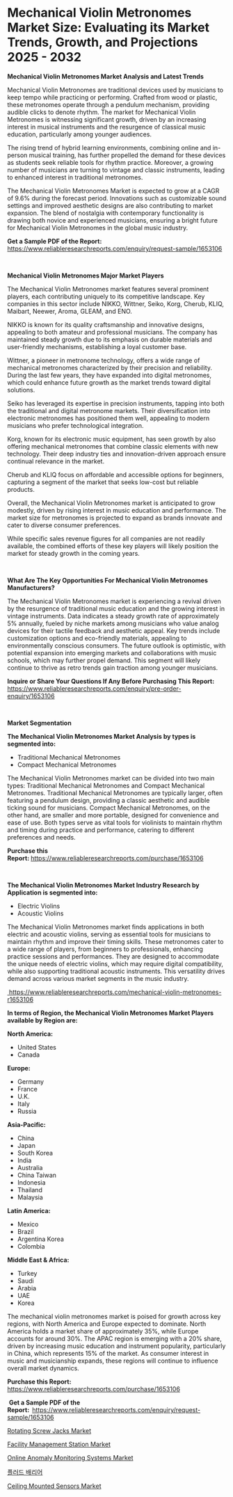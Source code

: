 <p><h1>Mechanical Violin Metronomes Market Size: Evaluating its Market Trends, Growth, and Projections 2025 - 2032</h1></p><p><strong>Mechanical Violin Metronomes Market Analysis and Latest Trends</strong></p>
<p><p>Mechanical Violin Metronomes are traditional devices used by musicians to keep tempo while practicing or performing. Crafted from wood or plastic, these metronomes operate through a pendulum mechanism, providing audible clicks to denote rhythm. The market for Mechanical Violin Metronomes is witnessing significant growth, driven by an increasing interest in musical instruments and the resurgence of classical music education, particularly among younger audiences. </p><p>The rising trend of hybrid learning environments, combining online and in-person musical training, has further propelled the demand for these devices as students seek reliable tools for rhythm practice. Moreover, a growing number of musicians are turning to vintage and classic instruments, leading to enhanced interest in traditional metronomes. </p><p>The Mechanical Violin Metronomes Market is expected to grow at a CAGR of 9.6% during the forecast period. Innovations such as customizable sound settings and improved aesthetic designs are also contributing to market expansion. The blend of nostalgia with contemporary functionality is drawing both novice and experienced musicians, ensuring a bright future for Mechanical Violin Metronomes in the global music industry.</p></p>
<p><strong>Get a Sample PDF of the Report:&nbsp;</strong> <a href="https://www.reliableresearchreports.com/enquiry/request-sample/1653106?utm_campaign=40&utm_medium=2&utm_source=Github&utm_content=ia&utm_term=08032025&utm_id=mechanical-violin-metronomes">https://www.reliableresearchreports.com/enquiry/request-sample/1653106</a></p>
<p>&nbsp;</p>
<p><strong>Mechanical Violin Metronomes Major Market Players</strong></p>
<p><p>The Mechanical Violin Metronomes market features several prominent players, each contributing uniquely to its competitive landscape. Key companies in this sector include NIKKO, Wittner, Seiko, Korg, Cherub, KLIQ, Maibart, Neewer, Aroma, GLEAM, and ENO.</p><p>NIKKO is known for its quality craftsmanship and innovative designs, appealing to both amateur and professional musicians. The company has maintained steady growth due to its emphasis on durable materials and user-friendly mechanisms, establishing a loyal customer base.</p><p>Wittner, a pioneer in metronome technology, offers a wide range of mechanical metronomes characterized by their precision and reliability. During the last few years, they have expanded into digital metronomes, which could enhance future growth as the market trends toward digital solutions. </p><p>Seiko has leveraged its expertise in precision instruments, tapping into both the traditional and digital metronome markets. Their diversification into electronic metronomes has positioned them well, appealing to modern musicians who prefer technological integration.</p><p>Korg, known for its electronic music equipment, has seen growth by also offering mechanical metronomes that combine classic elements with new technology. Their deep industry ties and innovation-driven approach ensure continual relevance in the market.</p><p>Cherub and KLIQ focus on affordable and accessible options for beginners, capturing a segment of the market that seeks low-cost but reliable products. </p><p>Overall, the Mechanical Violin Metronomes market is anticipated to grow modestly, driven by rising interest in music education and performance. The market size for metronomes is projected to expand as brands innovate and cater to diverse consumer preferences.</p><p>While specific sales revenue figures for all companies are not readily available, the combined efforts of these key players will likely position the market for steady growth in the coming years.</p></p>
<p>&nbsp;</p>
<p><strong>What Are The Key Opportunities For Mechanical Violin Metronomes Manufacturers?</strong></p>
<p><p>The Mechanical Violin Metronomes market is experiencing a revival driven by the resurgence of traditional music education and the growing interest in vintage instruments. Data indicates a steady growth rate of approximately 5% annually, fueled by niche markets among musicians who value analog devices for their tactile feedback and aesthetic appeal. Key trends include customization options and eco-friendly materials, appealing to environmentally conscious consumers. The future outlook is optimistic, with potential expansion into emerging markets and collaborations with music schools, which may further propel demand. This segment will likely continue to thrive as retro trends gain traction among younger musicians.</p></p>
<p><strong>Inquire or Share Your Questions If Any Before Purchasing This Report:</strong> <a href="https://www.reliableresearchreports.com/enquiry/pre-order-enquiry/1653106?utm_campaign=40&utm_medium=2&utm_source=Github&utm_content=ia&utm_term=08032025&utm_id=mechanical-violin-metronomes">https://www.reliableresearchreports.com/enquiry/pre-order-enquiry/1653106</a></p>
<p>&nbsp;</p>
<p><strong>Market Segmentation</strong></p>
<p><strong>The Mechanical Violin Metronomes Market Analysis by types is segmented into:</strong></p>
<p><ul><li>Traditional Mechanical Metronomes</li><li>Compact Mechanical Metronomes</li></ul></p>
<p><p>The Mechanical Violin Metronomes market can be divided into two main types: Traditional Mechanical Metronomes and Compact Mechanical Metronomes. Traditional Mechanical Metronomes are typically larger, often featuring a pendulum design, providing a classic aesthetic and audible ticking sound for musicians. Compact Mechanical Metronomes, on the other hand, are smaller and more portable, designed for convenience and ease of use. Both types serve as vital tools for violinists to maintain rhythm and timing during practice and performance, catering to different preferences and needs.</p></p>
<p><strong>Purchase this Report:&nbsp;</strong><a href="https://www.reliableresearchreports.com/purchase/1653106?utm_campaign=40&utm_medium=2&utm_source=Github&utm_content=ia&utm_term=08032025&utm_id=mechanical-violin-metronomes">https://www.reliableresearchreports.com/purchase/1653106</a></p>
<p>&nbsp;</p>
<p><strong>The Mechanical Violin Metronomes Market Industry Research by Application is segmented into:</strong></p>
<p><ul><li>Electric Violins</li><li>Acoustic Violins</li></ul></p>
<p><p>The Mechanical Violin Metronomes market finds applications in both electric and acoustic violins, serving as essential tools for musicians to maintain rhythm and improve their timing skills. These metronomes cater to a wide range of players, from beginners to professionals, enhancing practice sessions and performances. They are designed to accommodate the unique needs of electric violins, which may require digital compatibility, while also supporting traditional acoustic instruments. This versatility drives demand across various market segments in the music industry.</p></p>
<p><a href="https://www.reliableresearchreports.com/mechanical-violin-metronomes-r1653106?utm_campaign=40&utm_medium=2&utm_source=Github&utm_content=ia&utm_term=08032025&utm_id=mechanical-violin-metronomes">&nbsp;https://www.reliableresearchreports.com/mechanical-violin-metronomes-r1653106</a></p>
<p><strong>In terms of Region, the Mechanical Violin Metronomes Market Players available by Region are:</strong></p>
<p>
    <p> <strong> North America: </strong>
        <ul>
            <li>United States</li>
            <li>Canada</li>
        </ul>
        </p> 
    <p> <strong> Europe: </strong>
        <ul>
            <li>Germany</li>
            <li>France</li>
            <li>U.K.</li>
            <li>Italy</li>
            <li>Russia</li>
        </ul>
        </p> 
    <p> <strong> Asia-Pacific: </strong>
        <ul>
            <li>China</li>
            <li>Japan</li>
            <li>South Korea</li>
            <li>India</li>
            <li>Australia</li>
            <li>China Taiwan</li>
            <li>Indonesia</li>
            <li>Thailand</li>
            <li>Malaysia</li>
        </ul>
        </p> 
    <p> <strong> Latin America: </strong>
        <ul>
            <li>Mexico</li>
            <li>Brazil</li>
            <li>Argentina Korea</li>
            <li>Colombia</li>
        </ul>
        </p> 
    <p> <strong> Middle East & Africa: </strong>
        <ul>
            <li>Turkey</li>
            <li>Saudi</li>
            <li>Arabia</li>
            <li>UAE</li>
            <li>Korea</li>
        </ul>
    </p>
    </p>
<p><p>The mechanical violin metronomes market is poised for growth across key regions, with North America and Europe expected to dominate. North America holds a market share of approximately 35%, while Europe accounts for around 30%. The APAC region is emerging with a 20% share, driven by increasing music education and instrument popularity, particularly in China, which represents 15% of the market. As consumer interest in music and musicianship expands, these regions will continue to influence overall market dynamics.</p></p>
<p><strong>Purchase this Report: </strong><a href="https://www.reliableresearchreports.com/purchase/1653106?utm_campaign=40&utm_medium=2&utm_source=Github&utm_content=ia&utm_term=08032025&utm_id=mechanical-violin-metronomes">https://www.reliableresearchreports.com/purchase/1653106</a></p>
<p>&nbsp;<strong>Get a Sample PDF of the Report:&nbsp;&nbsp;</strong><a href="https://www.reliableresearchreports.com/enquiry/request-sample/1653106?utm_campaign=40&utm_medium=2&utm_source=Github&utm_content=ia&utm_term=08032025&utm_id=mechanical-violin-metronomes">https://www.reliableresearchreports.com/enquiry/request-sample/1653106</a></p>
<p><strong></strong></p>
<p><p><a href="https://github.com/obajimlaweh59/Market-Research-Report-List-1/blob/main/rotating-screw-jacks-market.md?utm_campaign=40&utm_medium=2&utm_source=Github&utm_content=ia&utm_term=08032025&utm_id=mechanical-violin-metronomes">Rotating Screw Jacks Market</a></p><p><a href="https://github.com/rvadencho/Market-Research-Report-List-1/blob/main/facility-management-station-market.md?utm_campaign=40&utm_medium=2&utm_source=Github&utm_content=ia&utm_term=08032025&utm_id=mechanical-violin-metronomes">Facility Management Station Market</a></p><p><a href="https://github.com/gripeluigstt/Market-Research-Report-List-1/blob/main/online-anomaly-monitoring-systems-market.md?utm_campaign=40&utm_medium=2&utm_source=Github&utm_content=ia&utm_term=08032025&utm_id=mechanical-violin-metronomes">Online Anomaly Monitoring Systems Market</a></p><p><a href="https://github.com/sougarounis/Market-Research-Report-List-7/blob/main/576034742612.md?utm_campaign=40&utm_medium=2&utm_source=Github&utm_content=ia&utm_term=08032025&utm_id=mechanical-violin-metronomes">플러드 배리어</a></p><p><a href="https://github.com/muoioconzej8/Market-Research-Report-List-1/blob/main/ceiling-mounted-sensors-market.md?utm_campaign=40&utm_medium=2&utm_source=Github&utm_content=ia&utm_term=08032025&utm_id=mechanical-violin-metronomes">Ceiling Mounted Sensors Market</a></p></p>